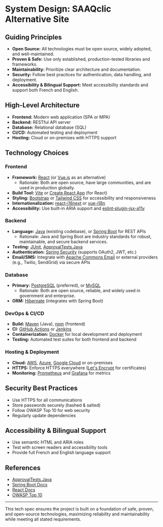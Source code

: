 # System Design: SAAQclic Alternative Site

## Guiding Principles
- **Open Source:** All technologies must be open source, widely adopted, and well-maintained.
- **Proven & Safe:** Use only established, production-tested libraries and frameworks.
- **Maintainability:** Prioritize clear architecture and documentation.
- **Security:** Follow best practices for authentication, data handling, and deployment.
- **Accessibility & Bilingual Support:** Meet accessibility standards and support both French and English.

## High-Level Architecture
- **Frontend:** Modern web application (SPA or MPA)
- **Backend:** RESTful API server
- **Database:** Relational database (SQL)
- **CI/CD:** Automated testing and deployment
- **Hosting:** Cloud or on-premises with HTTPS support

## Technology Choices

### Frontend
- **Framework:** [React](https://react.dev/) (or [Vue.js](https://vuejs.org/) as an alternative)
    - Rationale: Both are open source, have large communities, and are used in production globally.
- **Build Tool:** [Vite](https://vitejs.dev/) or [Create React App](https://create-react-app.dev/) (for React)
- **Styling:** [Bootstrap](https://getbootstrap.com/) or [Tailwind CSS](https://tailwindcss.com/) for accessibility and responsiveness
- **Internationalization:** [react-i18next](https://react.i18next.com/) or [vue-i18n](https://kazupon.github.io/vue-i18n/)
- **Accessibility:** Use built-in ARIA support and [eslint-plugin-jsx-a11y](https://github.com/jsx-eslint/eslint-plugin-jsx-a11y)

### Backend
- **Language:** [Java](https://www.java.com/) (existing codebase), or [Spring Boot](https://spring.io/projects/spring-boot) for REST APIs
    - Rationale: Java and Spring Boot are industry standards for robust, maintainable, and secure backend services.
- **Testing:** [JUnit](https://junit.org/), [ApprovalTests.Java](https://approvaltests.com/)
- **Authentication:** [Spring Security](https://spring.io/projects/spring-security) (supports OAuth2, JWT, etc.)
- **Email/SMS:** Integrate with [Apache Commons Email](https://commons.apache.org/proper/commons-email/) or external providers (e.g., Twilio, SendGrid) via secure APIs

### Database
- **Primary:** [PostgreSQL](https://www.postgresql.org/) (preferred), or [MySQL](https://www.mysql.com/)
    - Rationale: Both are open source, reliable, and widely used in government and enterprise.
- **ORM:** [Hibernate](https://hibernate.org/) (integrates with Spring Boot)

### DevOps & CI/CD
- **Build:** [Maven](https://maven.apache.org/) (Java), [npm](https://www.npmjs.com/) (frontend)
- **CI:** [GitHub Actions](https://github.com/features/actions) or [Jenkins](https://www.jenkins.io/)
- **Containerization:** [Docker](https://www.docker.com/) for local development and deployment
- **Testing:** Automated test suites for both frontend and backend

### Hosting & Deployment
- **Cloud:** [AWS](https://aws.amazon.com/), [Azure](https://azure.microsoft.com/), [Google Cloud](https://cloud.google.com/) or on-premises
- **HTTPS:** Enforce HTTPS everywhere ([Let's Encrypt](https://letsencrypt.org/) for certificates)
- **Monitoring:** [Prometheus](https://prometheus.io/) and [Grafana](https://grafana.com/) for metrics

## Security Best Practices
- Use HTTPS for all communications
- Store passwords securely (hashed & salted)
- Follow OWASP Top 10 for web security
- Regularly update dependencies

## Accessibility & Bilingual Support
- Use semantic HTML and ARIA roles
- Test with screen readers and accessibility tools
- Provide full French and English language support

## References
- [ApprovalTests.Java](https://approvaltests.com/)
- [Spring Boot Docs](https://spring.io/projects/spring-boot)
- [React Docs](https://react.dev/)
- [OWASP Top 10](https://owasp.org/www-project-top-ten/)

---
This tech spec ensures the project is built on a foundation of safe, proven, and open-source technologies, maximizing reliability and maintainability while meeting all stated requirements.
